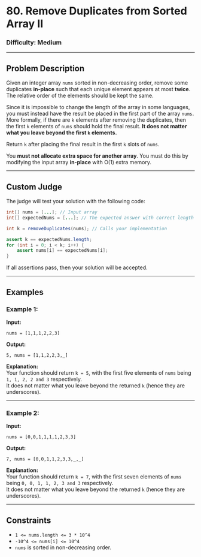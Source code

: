 # 80. Remove Duplicates from Sorted Array II

### Difficulty: Medium

---

## Problem Description

Given an integer array `nums` sorted in non-decreasing order, remove some duplicates **in-place** such that each unique element appears at most **twice**. The relative order of the elements should be kept the same.

Since it is impossible to change the length of the array in some languages, you must instead have the result be placed in the first part of the array `nums`. More formally, if there are `k` elements after removing the duplicates, then the first `k` elements of `nums` should hold the final result. **It does not matter what you leave beyond the first `k` elements.**

Return `k` after placing the final result in the first `k` slots of `nums`.

You **must not allocate extra space for another array**. You must do this by modifying the input array **in-place** with O(1) extra memory.

---

## Custom Judge

The judge will test your solution with the following code:

```java
int[] nums = [...]; // Input array
int[] expectedNums = [...]; // The expected answer with correct length

int k = removeDuplicates(nums); // Calls your implementation

assert k == expectedNums.length;
for (int i = 0; i < k; i++) {
    assert nums[i] == expectedNums[i];
}
```

If all assertions pass, then your solution will be accepted.

---

## Examples

### Example 1:

**Input:** 
```
nums = [1,1,1,2,2,3]
```

**Output:** 
```
5, nums = [1,1,2,2,3,_]
```

**Explanation:**  
Your function should return `k = 5`, with the first five elements of `nums` being `1, 1, 2, 2 and 3` respectively.  
It does not matter what you leave beyond the returned `k` (hence they are underscores).

---

### Example 2:

**Input:** 
```
nums = [0,0,1,1,1,1,2,3,3]
```

**Output:** 
```
7, nums = [0,0,1,1,2,3,3,_,_]
```

**Explanation:**  
Your function should return `k = 7`, with the first seven elements of `nums` being `0, 0, 1, 1, 2, 3 and 3` respectively.  
It does not matter what you leave beyond the returned `k` (hence they are underscores).

---

## Constraints

- `1 <= nums.length <= 3 * 10^4`
- `-10^4 <= nums[i] <= 10^4`
- `nums` is sorted in non-decreasing order.
